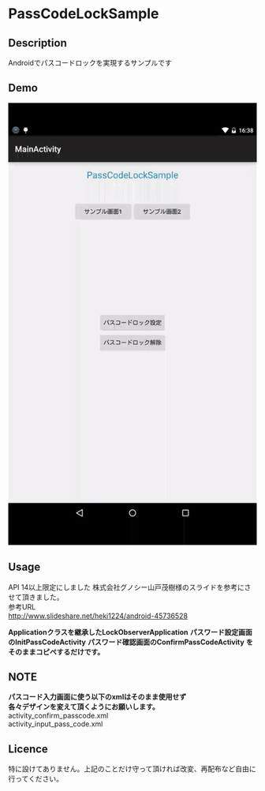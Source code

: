 # PassCodeLockSample

## Description
Androidでパスコードロックを実現するサンプルです

## Demo

![](/passcodelock.gif)

## Usage
API 14以上限定にしました
株式会社グノシー山戸茂樹様のスライドを参考にさせて頂きました。  
参考URL  
<http://www.slideshare.net/heki1224/android-45736528>


**Applicationクラスを継承したLockObserverApplication**
**パスワード設定画面のInitPassCodeActivity**
**パスワード確認画面のConfirmPassCodeActivity**
**をそのままコピペするだけです。**

## NOTE

**パスコード入力画面に使う以下のxmlはそのまま使用せず**  
**各々デザインを変えて頂くようにお願いします。**  
activity_confirm_passcode.xml  
activity_input_pass_code.xml  

## Licence

特に設けてありません。上記のことだけ守って頂ければ改変、再配布など自由に行ってください。